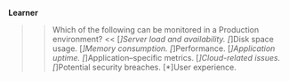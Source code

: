 **Learner**

>> Which of the following can be monitored in a Production environment? <<
[*]Server load and availability.
[*]Disk space usage.
[*]Memory consumption.
[*]Performance.
[*]Application uptime.
[*]Application–specific metrics.
[*]Cloud-related issues.
[*]Potential security breaches.
[*]User experience.